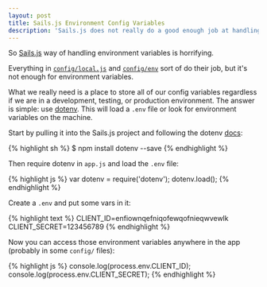 ```yaml
---
layout: post
title: Sails.js Environment Config Variables
description: 'Sails.js does not really do a good enough job at handling environment variables out of the box. Here is one workaround.'
---
```


So [Sails.js](http://sailsjs.org/) way of handling environment variables is horrifying.

Everything in [`config/local.js`](http://sailsjs.org/#/documentation/anatomy/myApp/config/local.js.html) and [`config/env`](http://sailsjs.org/#/documentation/anatomy/myApp/config/env) sort of do their job, but it's not enough for environment variables.

What we really need is a place to store all of our config variables regardless if we are in a development, testing, or production environment. The answer is simple: use [dotenv](https://github.com/motdotla/dotenv). This will load a `.env` file or look for environment variables on the machine.

Start by pulling it into the Sails.js project and following the dotenv [docs](https://github.com/motdotla/dotenv#usage):

{% highlight sh %}
$ npm install dotenv --save
{% endhighlight %}

Then require dotenv in `app.js` and load the `.env` file:

{% highlight js %}
var dotenv = require('dotenv');
dotenv.load();
{% endhighlight %}

Create a `.env` and put some vars in it:

{% highlight text %}
CLIENT_ID=enfiownqefniqofewqofnieqwvewlk
CLIENT_SECRET=123456789
{% endhighlight %}

Now you can access those environment variables anywhere in the app (probably in some `config/` files):

{% highlight js %}
console.log(process.env.CLIENT_ID);
console.log(process.env.CLIENT_SECRET);
{% endhighlight %}
